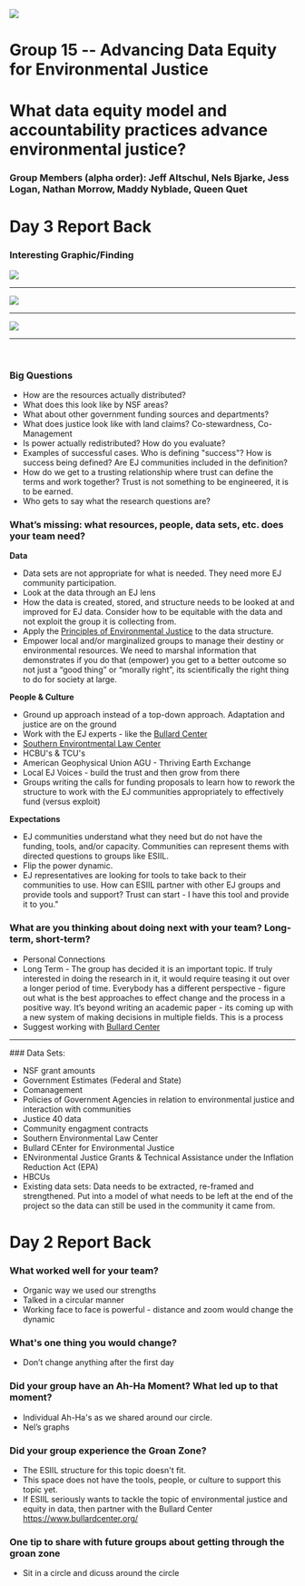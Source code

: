![](./assets/esiil_content/Summit_Header.png)

# Group 15 -- Advancing Data Equity for Environmental Justice

# What data equity model and accountability practices advance environmental justice?

### Group Members (alpha order): Jeff Altschul, Nels Bjarke, Jess Logan, Nathan Morrow, Maddy Nyblade, Queen Quet

# Day 3 Report Back

### Interesting Graphic/Finding
![](./assets/GrantsEJAmounts.png)<br /><hr />
![](./assets/PercNSFGrants.png) <br /><hr />
![](./assets/DiffFundVsShare.png)<br /><hr />

<br />

### Big Questions
- How are the resources actually distributed?
- What does this look like by NSF areas?
- What about other government funding sources and departments?
- What does justice look like with land claims? Co-stewardness, Co-Management
- Is power actually redistributed? How do you evaluate?
- Examples of successful cases. Who is defining "success"? How is success being defined? Are EJ communities included in the definition?
- How do we get to a trusting relationship where trust can define the terms and work together? Trust is not something to be engineered, it is to be earned.
- Who gets to say what the research questions are?

### What’s missing: what resources, people, data sets, etc. does your team need?

**Data**
- Data sets are not appropriate for what is needed. They need more EJ community participation.
- Look at the data through an EJ lens
- How the data is created, stored, and structure needs to be looked at and improved for EJ data. Consider how to be equitable with the data and not exploit the group it is collecting from.
- Apply the [Principles of Environmental Justice](https://ejnet.org/ej/principles.pdf) to the data structure. 
- Empower local and/or marginalized groups to manage their destiny or environmental resources. We need to marshal information that demonstrates if you do that (empower) you get to a better outcome so not just a “good thing” or “morally right”, its scientifically the right thing to do for society at large.

**People & Culture**
- Ground up approach instead of a top-down approach. Adaptation and justice are on the ground
- Work with the EJ experts - like the [Bullard Center](https://www.bullardcenter.org/)
- [Southern Environtmental Law Center](https://www.southernenvironment.org/our-focus/environmental-justice/)
- HCBU's & TCU's
- American Geophysical Union AGU - Thriving Earth Exchange
- Local EJ Voices - build the trust and then grow from there
- Groups writing the calls for funding proposals to learn how to rework the structure to work with the EJ communities appropriately to effectively fund (versus exploit)

**Expectations**
- EJ communities understand what they need but do not have the funding, tools, and/or capacity. Communities can represent thems with directed questions to groups like ESIIL.
- Flip the power dynamic. 
- EJ representatives are looking for tools to take back to their communities to use. How can ESIIL partner with other EJ groups and provide tools and support? Trust can start - I have this tool and provide it to you."

### What are you thinking about doing next with your team? Long-term, short-term?
- Personal Connections
- Long Term - The group has decided it is an important topic. If truly interested in doing the research in it, it would require teasing it out over a longer period of time. Everybody has a different perspective - figure out what is the best approaches to effect change and the process in a positive way. It’s beyond writing an academic paper - its coming up with a new system of making decisions in multiple fields. This is a process 
- Suggest working with [Bullard Center](https://www.bullardcenter.org/) 
<hr/>
### Data Sets:

- NSF grant amounts
- Government Estimates (Federal and State)
- Comanagement 
- Policies of Government Agencies in relation to environmental justice and interaction with communities
- Justice 40 data
- Community engagment contracts 
- Southern Environmental Law Center
- Bullard CEnter for Environmental Justice
- ENvironmental Justice Grants & Technical Assistance under the Inflation Reduction Act (EPA)
- HBCUs
- Existing data sets: Data needs to be extracted, re-framed and strengthened. Put into a model of what needs to be left at the end of the project so the data can still be used in the community it came from.

# Day 2 Report Back

### What worked well for your team?
- Organic way we used our strengths
- Talked in a circular manner
- Working face to face is powerful - distance and zoom would change the dynamic

### What's one thing you would change?
- Don’t change anything after the first day

### Did your group have an Ah-Ha Moment? What led up to that moment?
- Individual Ah-Ha's as we shared around our circle. 
- Nel’s graphs

### Did your group experience the Groan Zone?
- The ESIIL structure for this topic doesn't fit.
- This space does not have the tools, people, or culture to support this topic yet. 
- If ESIIL seriously wants to tackle the topic of environmental justice and equity in data, then partner with the Bullard Center <https://www.bullardcenter.org/>

### One tip to share with future groups about getting through the groan zone
- Sit in a circle and dicuss around the circle

